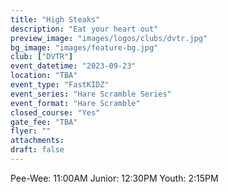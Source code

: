 ```yaml
---
title: "High Steaks"
description: "Eat your heart out"
preview_image: "images/logos/clubs/dvtr.jpg"
bg_image: "images/feature-bg.jpg"
club: ["DVTR"]
event_datetime: "2023-09-23"
location: "TBA"
event_type: "FastKIDZ"
event_series: "Hare Scramble Series"
event_format: "Hare Scramble"
closed_course: "Yes"
gate_fee: "TBA"
flyer: ""
attachments:
draft: false
---
```


Pee-Wee: 11:00AM
Junior: 12:30PM
Youth: 2:15PM